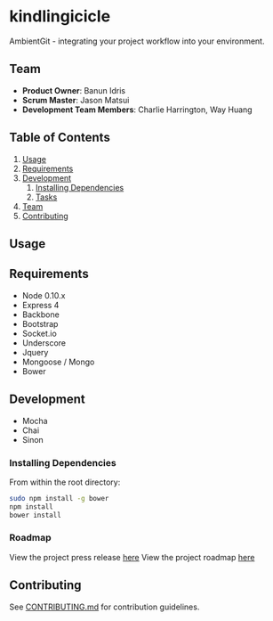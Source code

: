 # kindlingicicle

AmbientGit - integrating your project workflow into your environment.

## Team

  - __Product Owner__: Banun Idris
  - __Scrum Master__: Jason Matsui
  - __Development Team Members__: Charlie Harrington, Way Huang

## Table of Contents

1. [Usage](#Usage)
1. [Requirements](#requirements)
1. [Development](#development)
    1. [Installing Dependencies](#installing-dependencies)
    1. [Tasks](#tasks)
1. [Team](#team)
1. [Contributing](#contributing)

## Usage

## Requirements

- Node 0.10.x
- Express 4
- Backbone
- Bootstrap
- Socket.io
- Underscore
- Jquery
- Mongoose / Mongo
- Bower

## Development

- Mocha
- Chai
- Sinon

### Installing Dependencies

From within the root directory:

```sh
sudo npm install -g bower
npm install
bower install
```

### Roadmap

View the project press release [here](/documentation/_PRESS-RELEASE.md)
View the project roadmap [here](/documentation/projectRoadmap.md)

## Contributing

See [CONTRIBUTING.md](CONTRIBUTING.md) for contribution guidelines.
